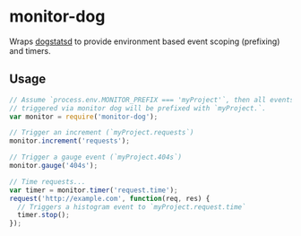 # monitor-dog
Wraps [dogstatsd](https://www.npmjs.com/package/node-dogstatsd) to provide
environment based event scoping (prefixing) and timers.

## Usage

```js
// Assume `process.env.MONITOR_PREFIX === 'myProject'`, then all events
// triggered via monitor dog will be prefixed with `myProject.`.
var monitor = require('monitor-dog');

// Trigger an increment (`myProject.requests`)
monitor.increment('requests');

// Trigger a gauge event (`myProject.404s`)
monitor.gauge('404s');

// Time requests...
var timer = monitor.timer('request.time');
request('http://example.com', function(req, res) {
  // Triggers a histogram event to `myProject.request.time`
  timer.stop();
});
```
